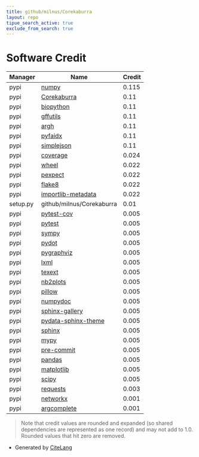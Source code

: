 ```yaml
---
title: github/milnus/Corekaburra
layout: repo
tipue_search_active: true
exclude_from_search: true
---
```

# Software Credit

|Manager|Name|Credit|
|-------|----|------|
|pypi|[numpy](https://www.numpy.org)|0.115|
|pypi|[Corekaburra](https://github.com/milnus/Corekaburra)|0.11|
|pypi|[biopython](https://biopython.org/)|0.11|
|pypi|[gffutils](https://github.com/daler/gffutils)|0.11|
|pypi|[argh](http://github.com/neithere/argh/)|0.11|
|pypi|[pyfaidx](http://mattshirley.com)|0.11|
|pypi|[simplejson](https://github.com/simplejson/simplejson)|0.11|
|pypi|[coverage](https://pypi.org/project/coverage)|0.024|
|pypi|[wheel](https://pypi.org/project/wheel)|0.022|
|pypi|[pexpect](https://pypi.org/project/pexpect)|0.022|
|pypi|[flake8](https://pypi.org/project/flake8)|0.022|
|pypi|[importlib-metadata](https://pypi.org/project/importlib-metadata)|0.022|
|setup.py|github/milnus/Corekaburra|0.01|
|pypi|[pytest-cov](https://github.com/pytest-dev/pytest-cov)|0.005|
|pypi|[pytest](https://pypi.org/project/pytest)|0.005|
|pypi|[sympy](https://pypi.org/project/sympy)|0.005|
|pypi|[pydot](https://pypi.org/project/pydot)|0.005|
|pypi|[pygraphviz](https://pypi.org/project/pygraphviz)|0.005|
|pypi|[lxml](https://pypi.org/project/lxml)|0.005|
|pypi|[texext](https://pypi.org/project/texext)|0.005|
|pypi|[nb2plots](https://pypi.org/project/nb2plots)|0.005|
|pypi|[pillow](https://pypi.org/project/pillow)|0.005|
|pypi|[numpydoc](https://pypi.org/project/numpydoc)|0.005|
|pypi|[sphinx-gallery](https://pypi.org/project/sphinx-gallery)|0.005|
|pypi|[pydata-sphinx-theme](https://pypi.org/project/pydata-sphinx-theme)|0.005|
|pypi|[sphinx](https://pypi.org/project/sphinx)|0.005|
|pypi|[mypy](https://pypi.org/project/mypy)|0.005|
|pypi|[pre-commit](https://pypi.org/project/pre-commit)|0.005|
|pypi|[pandas](https://pypi.org/project/pandas)|0.005|
|pypi|[matplotlib](https://pypi.org/project/matplotlib)|0.005|
|pypi|[scipy](https://pypi.org/project/scipy)|0.005|
|pypi|[requests](https://pypi.org/project/requests)|0.003|
|pypi|[networkx](https://networkx.org/)|0.001|
|pypi|[argcomplete](https://github.com/kislyuk/argcomplete)|0.001|


> Note that credit values are rounded and expanded (so shared dependencies are represented as one record) and may not add to 1.0. Rounded values that hit zero are removed.


- Generated by [CiteLang](https://github.com/vsoch/citelang)
